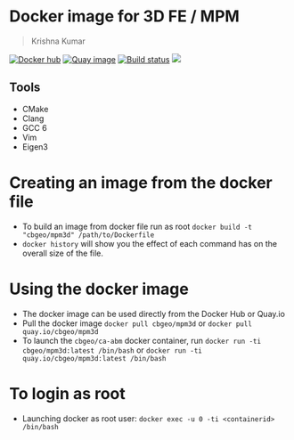 # Docker image for 3D FE / MPM
> Krishna Kumar

[![Docker hub](https://img.shields.io/badge/docker--hub-cbgeo--mpm3d-ff69b4.svg)](https://hub.docker.com/r/cbgeo/mpm3d)
[![Quay image](https://img.shields.io/badge/quay--image-cbgeo--mpm3d-ff69b4.svg)](https://quay.io/repository/cbgeo/mpm3d)
[![Build status](https://api.travis-ci.org/cb-geo/docker-mpm3d.svg)](https://travis-ci.org/cb-geo/docker-mpm3d)
[![](https://images.microbadger.com/badges/image/cbgeo/mpm3d.svg)](http://microbadger.com/images/cbgeo/mpm3d)

## Tools
* CMake
* Clang
* GCC 6
* Vim
* Eigen3

# Creating an image from the docker file
* To build an image from docker file run as root `docker build -t "cbgeo/mpm3d" /path/to/Dockerfile`
* `docker history` will show you the effect of each command has on the overall size of the file.

# Using the docker image
* The docker image can be used directly from the Docker Hub or Quay.io
* Pull the docker image `docker pull cbgeo/mpm3d` or `docker pull quay.io/cbgeo/mpm3d`
* To launch the `cbgeo/ca-abm`  docker container, run `docker run -ti cbgeo/mpm3d:latest /bin/bash` or `docker run -ti quay.io/cbgeo/mpm3d:latest /bin/bash`

# To login as root
* Launching docker as root user: `docker exec -u 0 -ti <containerid> /bin/bash`
